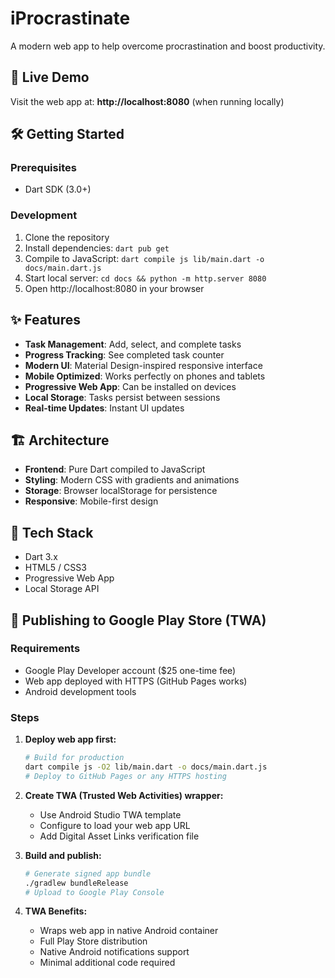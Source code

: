 # iProcrastinate

A modern web app to help overcome procrastination and boost productivity.

## 🚀 Live Demo

Visit the web app at: **http://localhost:8080** (when running locally)

## 🛠️ Getting Started

### Prerequisites
- Dart SDK (3.0+)

### Development
1. Clone the repository
2. Install dependencies: `dart pub get`
3. Compile to JavaScript: `dart compile js lib/main.dart -o docs/main.dart.js`
4. Start local server: `cd docs && python -m http.server 8080`
5. Open http://localhost:8080 in your browser

## ✨ Features

- **Task Management**: Add, select, and complete tasks
- **Progress Tracking**: See completed task counter
- **Modern UI**: Material Design-inspired responsive interface
- **Mobile Optimized**: Works perfectly on phones and tablets
- **Progressive Web App**: Can be installed on devices
- **Local Storage**: Tasks persist between sessions
- **Real-time Updates**: Instant UI updates

## 🏗️ Architecture

- **Frontend**: Pure Dart compiled to JavaScript
- **Styling**: Modern CSS with gradients and animations
- **Storage**: Browser localStorage for persistence
- **Responsive**: Mobile-first design

## 🧰 Tech Stack

- Dart 3.x
- HTML5 / CSS3
- Progressive Web App
- Local Storage API

## 📱 Publishing to Google Play Store (TWA)

### Requirements
- Google Play Developer account ($25 one-time fee)
- Web app deployed with HTTPS (GitHub Pages works)
- Android development tools

### Steps
1. **Deploy web app first:**
   ```bash
   # Build for production
   dart compile js -O2 lib/main.dart -o docs/main.dart.js
   # Deploy to GitHub Pages or any HTTPS hosting
   ```

2. **Create TWA (Trusted Web Activities) wrapper:**
   - Use Android Studio TWA template
   - Configure to load your web app URL
   - Add Digital Asset Links verification file

3. **Build and publish:**
   ```bash
   # Generate signed app bundle
   ./gradlew bundleRelease
   # Upload to Google Play Console
   ```

4. **TWA Benefits:**
   - Wraps web app in native Android container
   - Full Play Store distribution
   - Native Android notifications support
   - Minimal additional code required
